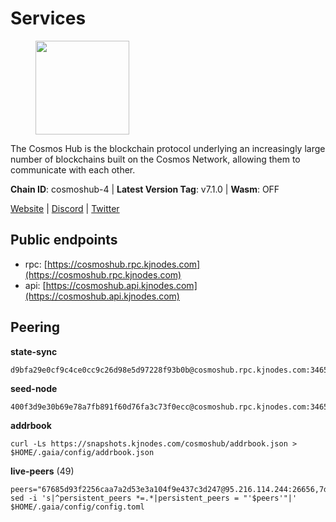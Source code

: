 # Services

<figure><img src="https://raw.githubusercontent.com/kj89/testnet_manuals/main/pingpub/logos/cosmoshub.png" width="150" alt=""><figcaption></figcaption></figure>

The Cosmos Hub is the blockchain protocol underlying an  increasingly large number of blockchains built on the  Cosmos Network, allowing them to communicate with each other.

**Chain ID**: cosmoshub-4 | **Latest Version Tag**: v7.1.0 | **Wasm**: OFF

[Website](https://hub.cosmos.network) | [Discord](https://discord.gg/cosmosnetwork) | [Twitter](https://twitter.com/cosmoshub)


## Public endpoints

* rpc: [https://cosmoshub.rpc.kjnodes.com](https://cosmoshub.rpc.kjnodes.com)
* api: [https://cosmoshub.api.kjnodes.com](https://cosmoshub.api.kjnodes.com)

## Peering

**state-sync**

```
d9bfa29e0cf9c4ce0cc9c26d98e5d97228f93b0b@cosmoshub.rpc.kjnodes.com:34656
```

**seed-node**

```
400f3d9e30b69e78a7fb891f60d76fa3c73f0ecc@cosmoshub.rpc.kjnodes.com:34659
```

**addrbook**
```
curl -Ls https://snapshots.kjnodes.com/cosmoshub/addrbook.json > $HOME/.gaia/config/addrbook.json
```

**live-peers** (49)
```
peers="67685d93f2256caa7a2d53e3a104f9e437c3d247@95.216.114.244:26656,7dd34d8d3880bc48eff3e47b941d06bd1941a962@93.115.25.106:26656,c1e437f73b8889b78ea34981e7c349157ad80284@107.135.15.66:26656,d9bfa29e0cf9c4ce0cc9c26d98e5d97228f93b0b@65.109.88.38:34656,e829d4764a5cecc44b3414777853b34407b36601@185.16.39.179:26656,5b4529df65f9c1006d51472a827f1deb23825ba2@167.235.34.35:14656,8dc4fd0007c74bdf4b7ee1e5a3ab68161cc8f845@142.132.208.213:26656,b533749dfe0dc09eff1dfb2adf83108f9125ee1c@162.55.97.111:26656,4c46d32cbc4777c59a91a53fdadf8a3fa362036e@116.202.10.68:26656,c03593feca52899e9cc38ae0fed671fb96ab0bba@52.203.105.100:26656,3da88430414ec9084c8983fe4d462cce655ff1f3@51.222.245.114:26656,dd53fa5cfb6a604feb80860d47506d0dd84baa12@142.132.210.234:26656,e0ab6c5cc86959853f499236b8297344802ac5f4@5.161.139.201:26656,cd7af8aaa29bca12c575dedb77a4a1efe019e661@54.77.214.250:26656,762175c3ae976cc93d28a151a8551c1a0018f32d@20.48.28.69:26656,241b17dba97a2ed3c3747d12781fb86c9706e2d4@89.58.27.86:26656,bd410d4564f7e0dd9a0eb16a64c337a059e11b80@47.103.35.130:26656,f1b16c603f3a0e59f0ce5179dc80f549a7ecd0e2@35.243.152.148:26656,79ce3cda5d6a8464f4141166982a0352bed1e89f@65.108.137.37:26656,b79e1d3a621bdafd3a8d9a49dff8f4737d0bedc9@52.73.168.104:26656,785aca8cbf1dd07d1f73b0f19ee77b3856d586c7@34.253.214.114:26656,803abd0b6b0478ab7f7e38dbda89902ca67f8778@65.21.90.137:11956,213857e741833d17275ea559bb2d0342398cec99@35.245.206.45:26656,84cc83cd09a974a234a3fdb5bb4fd46fd856f8ec@142.132.135.239:26656,31270d36ad2f1639b947f74b50e7c2e81e18d575@51.79.77.146:26656,7b8ab74fa7c3cc10b203b990abfc86e1a0b82a79@34.254.201.211:26656,cf0b6609a872245bb5da0354a7d9cd21aa51b231@34.125.42.110:26656,c940e11c1072dad06da3b1b48ca92966bb37e93a@74.96.207.58:28721,89757803f40da51678451735445ad40d5b15e059@169.155.168.135:26656,a7d96dc929824613315dcc1c90fee119f28cc51f@134.65.193.5:26656,ba3bacc714817218562f743178228f23678b2873@34.141.15.99:26656,9d7d9ba2b9bc1c805a24413fcfdc75010d52dd61@159.89.101.239:26090,44594a57ce538a21f8558bcb1c9ce560ad879e3e@15.235.114.84:26656,10e3acd4baeb6cba8881d75a0bde04b5526b39ce@3.217.133.209:26656,1cce99042f884d669e7287e3e362bff8e385c63e@46.4.79.183:26726,df1b21a6a92c6045946b2263ada344628ee9a8b6@74.118.143.189:26656,1d02b4300c6b6fd1123a20502f0b3c0ce3b73654@88.198.16.9:26656,32bdba6ced12cdf2e534566e6c3d66ee2f7ef494@84.244.95.229:26656,b858ca4f3fed2c36b949cf67188b126e2542a39a@135.181.215.115:26726,dff07399aeadf3f1b6edfac07f92a238112d3036@93.189.30.120:26656,ed53d253068e44a1233798a08d82f7ac4897c5f3@54.251.217.58:26656,90a572b126de59fb924b050669e3d0851c7e8dd1@89.149.218.130:26656,d35f08a60aeb2729d07e92e778b4c6f83379092e@18.138.160.68:26656,625fbb458b228229bcfaec6b834c1aa40f634bbf@165.22.199.234:26090,daa6d8314246ad65037a48ec2e2266eeea9d46f8@154.53.63.50:26656,d54eacb237dfbc0eb934a45509f878eb3ea3a5b3@64.44.148.195:26656,2441e90fcb341fcd5bebec15b54e346cdca64a9b@135.148.123.8:14956,344d87e04fdf04be760da5069a59d9a489b886a6@52.14.44.1:26656,5f48aeb3343f1df87a1c07429f66286c95b7e0b5@54.164.190.216:26656"
sed -i 's|^persistent_peers *=.*|persistent_peers = "'$peers'"|' $HOME/.gaia/config/config.toml
```
